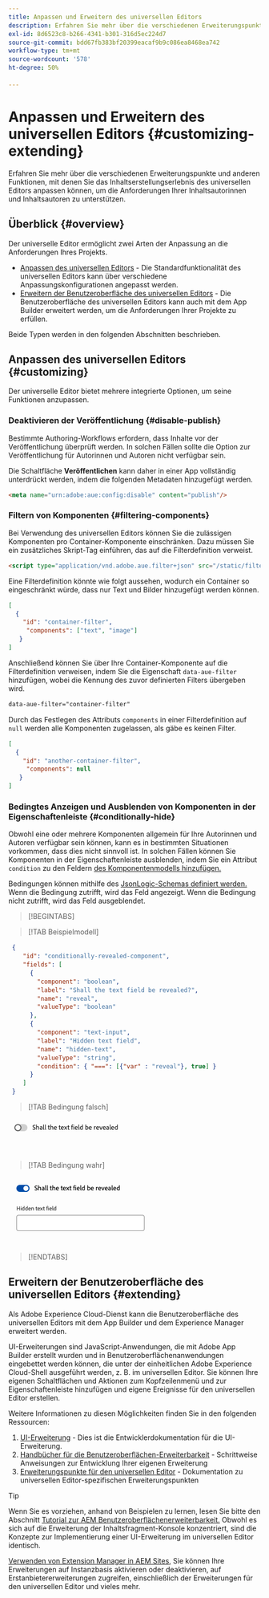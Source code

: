 ```yaml
---
title: Anpassen und Erweitern des universellen Editors
description: Erfahren Sie mehr über die verschiedenen Erweiterungspunkte und anderen Funktionen, mit denen Sie die Benutzeroberfläche des universellen Editors anpassen können, um die Anforderungen Ihrer Inhaltsautorinnen und Inhaltsautoren zu unterstützen.
exl-id: 8d6523c8-b266-4341-b301-316d5ec224d7
source-git-commit: bdd67fb383bf20399eacaf9b9c086ea8468ea742
workflow-type: tm+mt
source-wordcount: '578'
ht-degree: 50%

---
```



# Anpassen und Erweitern des universellen Editors {#customizing-extending}

Erfahren Sie mehr über die verschiedenen Erweiterungspunkte und anderen Funktionen, mit denen Sie das Inhaltserstellungserlebnis des universellen Editors anpassen können, um die Anforderungen Ihrer Inhaltsautorinnen und Inhaltsautoren zu unterstützen.

## Überblick {#overview}

Der universelle Editor ermöglicht zwei Arten der Anpassung an die Anforderungen Ihres Projekts.

* [Anpassen des universellen Editors](#customizing) - Die Standardfunktionalität des universellen Editors kann über verschiedene Anpassungskonfigurationen angepasst werden.
* [Erweitern der Benutzeroberfläche des universellen Editors](#extending) - Die Benutzeroberfläche des universellen Editors kann auch mit dem App Builder erweitert werden, um die Anforderungen Ihrer Projekte zu erfüllen.

Beide Typen werden in den folgenden Abschnitten beschrieben.

## Anpassen des universellen Editors {#customizing}

Der universelle Editor bietet mehrere integrierte Optionen, um seine Funktionen anzupassen.

### Deaktivieren der Veröffentlichung {#disable-publish}

Bestimmte Authoring-Workflows erfordern, dass Inhalte vor der Veröffentlichung überprüft werden. In solchen Fällen sollte die Option zur Veröffentlichung für Autorinnen und Autoren nicht verfügbar sein.

Die Schaltfläche **Veröffentlichen** kann daher in einer App vollständig unterdrückt werden, indem die folgenden Metadaten hinzugefügt werden.

```html
<meta name="urn:adobe:aue:config:disable" content="publish"/>
```

### Filtern von Komponenten {#filtering-components}

Bei Verwendung des universellen Editors können Sie die zulässigen Komponenten pro Container-Komponente einschränken. Dazu müssen Sie ein zusätzliches Skript-Tag einführen, das auf die Filterdefinition verweist.

```html
<script type="application/vnd.adobe.aue.filter+json" src="/static/filter-definition.json"></script>
```

Eine Filterdefinition könnte wie folgt aussehen, wodurch ein Container so eingeschränkt würde, dass nur Text und Bilder hinzugefügt werden können.

```json
[
  {
    "id": "container-filter",
     "components": ["text", "image"]
   }
]
```

Anschließend können Sie über Ihre Container-Komponente auf die Filterdefinition verweisen, indem Sie die Eigenschaft `data-aue-filter` hinzufügen, wobei die Kennung des zuvor definierten Filters übergeben wird.

```html
data-aue-filter="container-filter"
```

Durch das Festlegen des Attributs `components` in einer Filterdefinition auf `null` werden alle Komponenten zugelassen, als gäbe es keinen Filter.

```json
[
  {
    "id": "another-container-filter",
     "components": null
   }
]
```

### Bedingtes Anzeigen und Ausblenden von Komponenten in der Eigenschaftenleiste {#conditionally-hide}

Obwohl eine oder mehrere Komponenten allgemein für Ihre Autorinnen und Autoren verfügbar sein können, kann es in bestimmten Situationen vorkommen, dass dies nicht sinnvoll ist. In solchen Fällen können Sie Komponenten in der Eigenschaftenleiste ausblenden, indem Sie ein Attribut `condition` zu den Feldern [ des Komponentenmodells hinzufügen.](/help/implementing/universal-editor/field-types.md#fields)

Bedingungen können mithilfe des [JsonLogic-Schemas definiert werden.](https://jsonlogic.com/) Wenn die Bedingung zutrifft, wird das Feld angezeigt. Wenn die Bedingung nicht zutrifft, wird das Feld ausgeblendet.

>[!BEGINTABS]

>[!TAB Beispielmodell]

```json
 {
    "id": "conditionally-revealed-component",
    "fields": [
      {
        "component": "boolean",
        "label": "Shall the text field be revealed?",
        "name": "reveal",
        "valueType": "boolean"
      },
      {
        "component": "text-input",
        "label": "Hidden text field",
        "name": "hidden-text",
        "valueType": "string",
        "condition": { "===": [{"var" : "reveal"}, true] }
      }
    ]
 }
```

>[!TAB Bedingung falsch]

![Ausgeblendetes Textfeld](assets/hidden.png)

>[!TAB Bedingung wahr]

![Eingeblendetes Textfeld](assets/shown.png)

>[!ENDTABS]

## Erweitern der Benutzeroberfläche des universellen Editors {#extending}

Als Adobe Experience Cloud-Dienst kann die Benutzeroberfläche des universellen Editors mit dem App Builder und dem Experience Manager erweitert werden.

UI-Erweiterungen sind JavaScript-Anwendungen, die mit Adobe App Builder erstellt wurden und in Benutzeroberflächenanwendungen eingebettet werden können, die unter der einheitlichen Adobe Experience Cloud-Shell ausgeführt werden, z. B. im universellen Editor. Sie können Ihre eigenen Schaltflächen und Aktionen zum Kopfzeilenmenü und zur Eigenschaftenleiste hinzufügen und eigene Ereignisse für den universellen Editor erstellen.

Weitere Informationen zu diesen Möglichkeiten finden Sie in den folgenden Ressourcen:

1. [UI-Erweiterung](https://developer.adobe.com/uix/docs/) - Dies ist die Entwicklerdokumentation für die UI-Erweiterung.
1. [Handbücher für die Benutzeroberflächen-Erweiterbarkeit](https://developer.adobe.com/uix/docs/guides/) - Schrittweise Anweisungen zur Entwicklung Ihrer eigenen Erweiterung
1. [Erweiterungspunkte für den universellen Editor](https://developer.adobe.com/uix/docs/services/aem-universal-editor/) - Dokumentation zu universellen Editor-spezifischen Erweiterungspunkten

>[!TIP]
>
>Wenn Sie es vorziehen, anhand von Beispielen zu lernen, lesen Sie bitte den Abschnitt [Tutorial zur AEM Benutzeroberflächenerweiterbarkeit.](https://experienceleague.adobe.com/en/docs/experience-manager-learn/cloud-service/developing/extensibility/ui/overview) Obwohl es sich auf die Erweiterung der Inhaltsfragment-Konsole konzentriert, sind die Konzepte zur Implementierung einer UI-Erweiterung im universellen Editor identisch.

[Verwenden von Extension Manager in AEM Sites,](https://developer.adobe.com/uix/docs/extension-manager/) Sie können Ihre Erweiterungen auf Instanzbasis aktivieren oder deaktivieren, auf Erstanbietererweiterungen zugreifen, einschließlich der Erweiterungen für den universellen Editor und vieles mehr.
